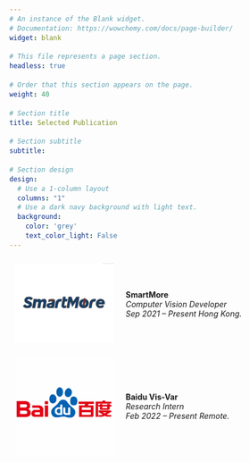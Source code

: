 ```yaml
---
# An instance of the Blank widget.
# Documentation: https://wowchemy.com/docs/page-builder/
widget: blank

# This file represents a page section.
headless: true

# Order that this section appears on the page.
weight: 40

# Section title
title: Selected Publication

# Section subtitle
subtitle:

# Section design
design:
  # Use a 1-column layout
  columns: "1"
  # Use a dark navy background with light text.
  background:
    color: 'grey'
    text_color_light: False
---
```



<div style="width:100%;border:0px;border-spacing:0px;border-collapse:separate;margin-right:auto;margin-left:auto; display: flex">   
  <div style="padding:10px;width:50%;vertical-align:middle">
            <img src='../experience/smartmore.png' width="250">
    </div>
    <div style="padding:10px;width:80%;vertical-align:middle">
    <p><br><br><b>SmartMore</b><br>
      <i>Computer Vision Developer</i><br>
      <i>Sep 2021 – Present  Hong Kong.</i></p >
    </div>
</div> 


<div style="width:100%;border:0px;border-spacing:0px;border-collapse:separate;margin-right:auto;margin-left:auto; display: flex">	
  <div style="padding:10px;width:50%;vertical-align:middle">
			<img src='../experience/baidu.jpg' width="250">
	</div>
	<div style="padding:10px;width:80%;vertical-align:middle">
    <p><br><br><br><b>Baidu Vis-Var</b><br>
      <i>Research Intern</i><br>
      <i>Feb 2022 – Present Remote.</i></p >
	</div>
</div> 

